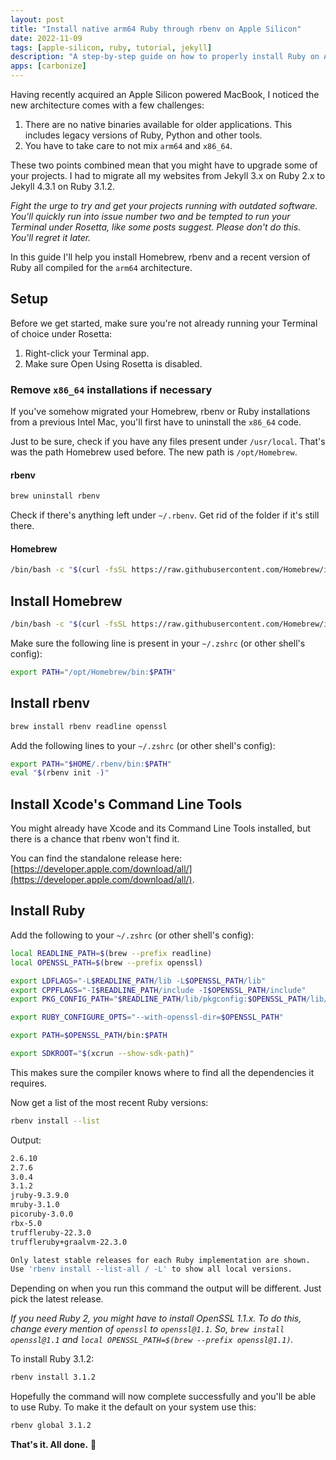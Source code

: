 ```yaml
---
layout: post
title: "Install native arm64 Ruby through rbenv on Apple Silicon"
date: 2022-11-09
tags: [apple-silicon, ruby, tutorial, jekyll]
description: "A step-by-step guide on how to properly install Ruby on Apple Silicon powered computers."
apps: [carbonize]
---
```

Having recently acquired an Apple Silicon powered MacBook, I noticed the new architecture comes with a few challenges:
1. There are no native binaries available for older applications. This includes legacy versions of Ruby,  Python and other tools.
1. You have to take care to not mix `arm64` and `x86_64`.

These two points combined mean that you might have to upgrade some of your projects. I had to migrate all my websites from Jekyll 3.x on Ruby 2.x to Jekyll 4.3.1 on Ruby 3.1.2.

_Fight the urge to try and get your projects running with outdated software. You'll quickly run into issue number two and be tempted to run your Terminal under Rosetta, like some posts suggest. Please don't do this. You'll regret it later._

In this guide I'll help you install Homebrew, rbenv and a recent version of Ruby all compiled for the `arm64` architecture.

## Setup

Before we get started, make sure you're not already running your Terminal of choice under Rosetta:
1. Right-click your Terminal app.
1. Make sure Open Using Rosetta is disabled.

### Remove `x86_64` installations if necessary

If you've somehow migrated your Homebrew, rbenv or Ruby installations from a previous Intel Mac, you'll first have to uninstall the `x86_64` code.

Just to be sure, check if you have any files present under `/usr/local`. That's was the path Homebrew used before. The new path is `/opt/Homebrew`.

#### rbenv

```bash
brew uninstall rbenv
```

Check if there's anything left under `~/.rbenv`. Get rid of the folder if it's still there.

#### Homebrew

```bash
/bin/bash -c "$(curl -fsSL https://raw.githubusercontent.com/Homebrew/install/HEAD/uninstall.sh)"
```


## Install Homebrew

```bash
/bin/bash -c "$(curl -fsSL https://raw.githubusercontent.com/Homebrew/install/HEAD/install.sh)"
```

Make sure the following line is present in your `~/.zshrc` (or other shell's config):
```bash
export PATH="/opt/Homebrew/bin:$PATH"
```

## Install rbenv

```bash
brew install rbenv readline openssl
```

Add the following lines to your `~/.zshrc` (or other shell's config):
```bash
export PATH="$HOME/.rbenv/bin:$PATH"
eval "$(rbenv init -)"
```

## Install Xcode's Command Line Tools

You might already have Xcode and its Command Line Tools installed, but there is a chance that rbenv won't find it.

You can find the standalone release here: [https://developer.apple.com/download/all/](https://developer.apple.com/download/all/).

## Install Ruby

Add the following to your `~/.zshrc` (or other shell's config):
```bash
local READLINE_PATH=$(brew --prefix readline)
local OPENSSL_PATH=$(brew --prefix openssl)

export LDFLAGS="-L$READLINE_PATH/lib -L$OPENSSL_PATH/lib"
export CPPFLAGS="-I$READLINE_PATH/include -I$OPENSSL_PATH/include"
export PKG_CONFIG_PATH="$READLINE_PATH/lib/pkgconfig:$OPENSSL_PATH/lib/pkgconfig"

export RUBY_CONFIGURE_OPTS="--with-openssl-dir=$OPENSSL_PATH"

export PATH=$OPENSSL_PATH/bin:$PATH

export SDKROOT="$(xcrun --show-sdk-path)"
```

This makes sure the compiler knows where to find all the dependencies it requires.

Now get a list of the most recent Ruby versions:
```bash
rbenv install --list
```
Output:
```bash
2.6.10
2.7.6
3.0.4
3.1.2
jruby-9.3.9.0
mruby-3.1.0
picoruby-3.0.0
rbx-5.0
truffleruby-22.3.0
truffleruby+graalvm-22.3.0

Only latest stable releases for each Ruby implementation are shown.
Use 'rbenv install --list-all / -L' to show all local versions.
```

Depending on when you run this command the output will be different. Just pick the latest release.

_If you need Ruby 2, you might have to install OpenSSL 1.1.x. To do this, change every mention of `openssl` to `openssl@1.1`. So, `brew install openssl@1.1` and `local OPENSSL_PATH=$(brew --prefix openssl@1.1)`._

To install Ruby 3.1.2:
```bash
rbenv install 3.1.2
```

Hopefully the command will now complete successfully and you'll be able to use Ruby. To make it the default on your system use this:
```bash
rbenv global 3.1.2
```

**That's it. All done.** 🥳
